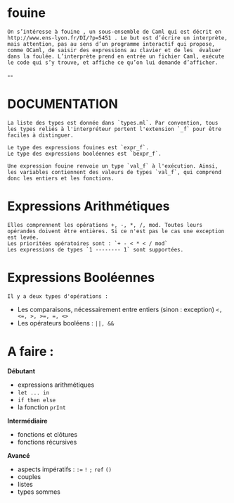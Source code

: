 # fouine



	On s’intéresse à fouine , un sous-ensemble de Caml qui est décrit en http://www.ens-lyon.fr/DI/?p=5451 . Le but est d’écrire un interprète, mais attention, pas au sens d’un programme interactif qui propose, comme OCaml, de saisir des expressions au clavier et de les  évaluer dans la foulée. L’interprète prend en entrée un fichier Caml, exécute le code qui s’y trouve, et affiche ce qu’on lui demande d’afficher.


--

# DOCUMENTATION

	La liste des types est donnée dans `types.ml`. Par convention, tous les types reliés à l'interpréteur portent l'extension `_f` pour être faciles à distinguer.

	Le type des expressions fouines est `expr_f`.
	Le type des expressions booléennes est `bexpr_f`.

	Une expression fouine renvoie un type `val_f` à l'exécution. Ainsi, les variables contiennent des valeurs de types `val_f`, qui comprend donc les entiers et les fonctions.

# Expressions Arithmétiques

	Elles comprennent les opérations +, -, *, /, mod. Toutes leurs opérandes doivent être entières. Si ce n'est pas le cas une exception est levée.
	Les prioritées opératoires sont : `+ - < * < / mod`
	Les expressions de types `1 -------- 1` sont supportées.

# Expressions Booléennes

	Il y a deux types d'opérations : 
* Les comparaisons, nécessairement entre entiers (sinon : exception) `<, <=, >, >=, =, <>`
* Les opérateurs booléens : `||, &&`


# A faire :

__Débutant__

* expressions arithmétiques
* `let ... in`
* `if then else`
* la fonction `prInt`

__Intermédiaire__

* fonctions et clôtures
* fonctions récursives

__Avancé__

* aspects impératifs : `:=` `!` `;` `ref` `()`
* couples
* listes
* types sommes
